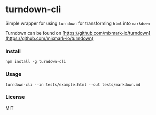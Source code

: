 # turndown-cli

Simple wrapper for using `turndown` for transforming `html` into `markdown`

Turndown can be found on [https://github.com/mixmark-io/turndown](https://github.com/mixmark-io/turndown)

### Install

    npm install -g turndown-cli


### Usage

    turndown-cli --in tests/example.html --out tests/markdown.md


### License

MIT